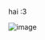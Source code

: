 hai :3 


![image](https://github.com/user-attachments/assets/719b644a-d0f7-451c-9701-9775d6ee4360)
